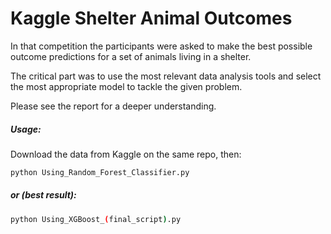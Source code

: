 # Kaggle Shelter Animal Outcomes

In that competition the participants were asked to make the best possible outcome predictions for a set of animals living in a shelter.

The critical part was to use the most relevant data analysis tools and select the most appropriate model to tackle the given problem.

Please see the report for a deeper understanding.

##### Usage:
Download the data from Kaggle on the same repo, then:

```bash
python Using_Random_Forest_Classifier.py
```
##### or (best result):
```bash
python Using_XGBoost_(final_script).py
```
